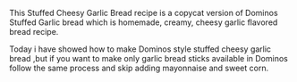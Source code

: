 This Stuffed Cheesy Garlic Bread recipe is a copycat version of Dominos Stuffed Garlic bread which is homemade, creamy, cheesy garlic flavored bread recipe.

Today i have showed how to make Dominos style stuffed cheesy garlic bread ,but if you want to make only garlic bread sticks available in Dominos follow the same process and skip adding mayonnaise and sweet corn.